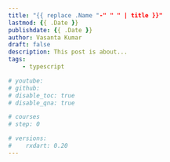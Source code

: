 ```yaml
---
title: "{{ replace .Name "-" " " | title }}"
lastmod: {{ .Date }}
publishdate: {{ .Date }}
author: Vasanta Kumar
draft: false
description: This post is about...
tags: 
    - typescript

# youtube: 
# github: 
# disable_toc: true
# disable_qna: true

# courses
# step: 0

# versions:
#    rxdart: 0.20
---
```

